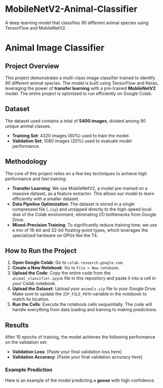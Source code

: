 # MobileNetV2-Animal-Classifier
A deep learning model that classifies 90 different animal species using TensorFlow and MobileNetV2.

# Animal Image Classifier

## Project Overview
This project demonstrates a multi-class image classifier trained to identify 90 different animal species. The model is built using TensorFlow and Keras, leveraging the power of **transfer learning** with a pre-trained **MobileNetV2** model. The entire project is optimized to run efficiently on Google Colab.

## Dataset
The dataset used contains a total of **5400 images**, divided among 90 unique animal classes.
- **Training Set**: 4320 images (80%) used to train the model.
- **Validation Set**: 1080 images (20%) used to evaluate model performance.

## Methodology
The core of this project relies on a few key techniques to achieve high performance and fast training:
- **Transfer Learning**: We use MobileNetV2, a model pre-trained on a massive dataset, as a feature extractor. This allows our model to learn efficiently with a smaller dataset.
- **Data Pipeline Optimization**: The dataset is stored in a single compressed file (`.zip`) and unzipped directly to the high-speed local disk of the Colab environment, eliminating I/O bottlenecks from Google Drive.
- **Mixed-Precision Training**: To significantly reduce training time, we use a mix of 16-bit and 32-bit floating-point types, which leverages the specialized hardware on GPUs like the T4.

## How to Run the Project
1.  **Open Google Colab**: Go to `colab.research.google.com`.
2.  **Create a New Notebook**: Go to `File > New notebook`.
3.  **Upload the Code**: Copy the entire code from the `animal_classifier.ipynb` file in this repository and paste it into a cell in your Colab notebook.
4.  **Upload the Dataset**: Upload your `animals.zip` file to your Google Drive. Make sure to update the `ZIP_FILE_PATH` variable in the notebook to match its location.
5.  **Run the Cells**: Execute the notebook cells sequentially. The code will handle everything from data loading and training to making predictions.

## Results
After 10 epochs of training, the model achieves the following performance on the validation set:
- **Validation Loss**: [Paste your final validation loss here]
- **Validation Accuracy**: [Paste your final validation accuracy here]

### Example Prediction
Here is an example of the model predicting a **goose** with high confidence.
